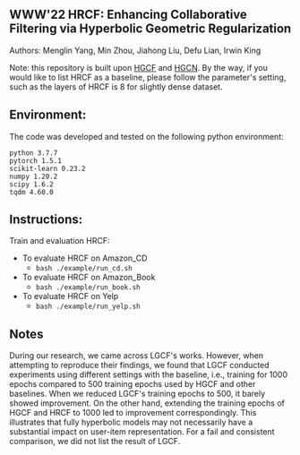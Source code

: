 ## WWW'22 HRCF: Enhancing Collaborative Filtering via Hyperbolic Geometric Regularization


Authors: Menglin Yang, Min Zhou, Jiahong Liu, Defu Lian, Irwin King

Note: this repository is built upon [HGCF](https://github.com/layer6ai-labs/HGCF) and [HGCN](https://github.com/HazyResearch/hgcn). By the way, if you would like to list HRCF as a baseline, please follow the parameter's setting, such as the layers of HRCF is 8 for slightly dense dataset.
 
<a name="Environment"/>

## Environment:
The code was developed and tested on the following python environment:
```
python 3.7.7
pytorch 1.5.1
scikit-learn 0.23.2
numpy 1.20.2
scipy 1.6.2
tqdm 4.60.0
```
<a name="instructions"/>

## Instructions:

Train and evaluation HRCF:

- To evaluate HRCF on Amazon_CD 
  - `bash ./example/run_cd.sh`
- To evaluate HRCF on Amazon_Book
   - `bash ./example/run_book.sh`
- To evaluate HRCF on Yelp
    - `bash ./example/run_yelp.sh`

<a name="citation"/>

## Notes

During our research, we came across LGCF's works. However, when attempting to reproduce their findings, we found that LGCF conducted experiments using different settings with the baseline, i.e., training for 1000 epochs compared to 500 training epochs used by HGCF and other baselines. When we reduced LGCF's training epochs to 500, it barely showed improvement. On the other hand, extending the training epochs of HGCF and HRCF to 1000 led to improvement correspondingly. This illustrates that fully hyperbolic models may not necessarily have a substantial impact on user-item representation. For a fail and consistent comparison, we did not list the result of LGCF.



